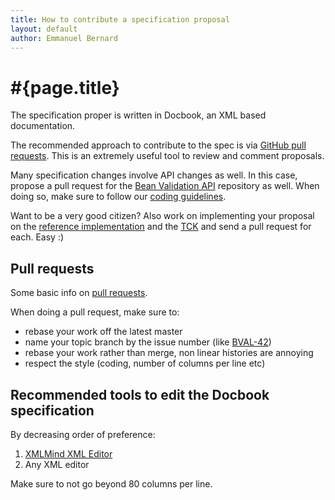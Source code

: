 ```yaml
---
title: How to contribute a specification proposal
layout: default
author: Emmanuel Bernard
---
```


# #{page.title}

The specification proper is written in Docbook, an XML based documentation.

The recommended approach to contribute to the spec is via 
[GitHub pull requests](http://help.github.com/send-pull-requests/). 
This is an extremely useful tool to review and comment proposals.

Many specification changes involve API changes as well. In this case, propose a pull 
request for the [Bean Validation API](https://github.com/beanvalidation/beanvalidation-api) 
repository as well. When doing so, make sure to follow our [coding guidelines](/contribute/coding).

Want to be a very good citizen? Also work on implementing your proposal on the 
[reference implementation](https://github.com/hibernate/hibernate-validator) and the 
[TCK](https://github.com/beanvalidation/beanvalidation-tck) and send a pull request for each. Easy :)

## Pull requests

Some basic info on [pull requests](http://help.github.com/send-pull-requests/).

When doing a pull request, make sure to:

* rebase your work off the latest master
* name your topic branch by the issue number 
  (like [BVAL-42](https://hibernate.onjira.com/browse/BVAL-42))
* rebase your work rather than merge, non linear histories are annoying
* respect the style (coding, number of columns per line etc)

## Recommended tools to edit the Docbook specification

By decreasing order of preference:

1. [XMLMind XML Editor](http://www.xmlmind.com/xmleditor/)
2. Any XML editor

Make sure to not go beyond 80 columns per line.
